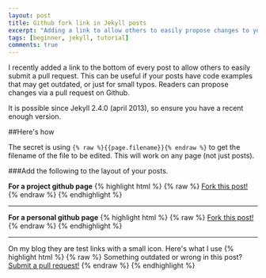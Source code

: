 ```yaml
---
layout: post
title: Github fork link in Jekyll posts
excerpt: "Adding a link to allow others to easily propose changes to your posts."
tags: [beginner, jekyll, tutorial]
comments: true
---
```


I recently added a link to the bottom of every post to allow others to easily submit a pull request. This can be useful if your posts have code examples that may get outdated, or just for small typos. Readers can propose changes via a pull request on Github.


It is possible since Jekyll 2.4.0 (april 2013), so ensure you have a recent enough version.

##Here's how

The secret is using `{% raw %}{{page.filename}}{% endraw %}` to get the filename of the file to be edited. This will work on any page (not just posts).

###Add the following to the layout of your posts.

**For a project github page**
{% highlight html %}
{% raw %}
<a href="https://github.com/GITHUB-USERNAME/PROJECT-NAME/edit/gh-pages/{{page.filename}}" class="btn">Fork this post!</a>
{% endraw %}
{% endhighlight %}

----

**For a personal github page**
{% highlight html %}
{% raw %}
<a href="https://github.com/GITHUB-USERNAME/GITHUB-USERNAME.github.io/edit/master/{{page.filename}}" class="btn">Fork this post!</a>
{% endraw %}
{% endhighlight %}


----

On my blog they are test links with a small icon. Here's what I use
{% highlight html %}
{% raw %}
<span class="git-pull">Something outdated or wrong in this post? <a href="https://github.com/Rahazan/rahazan.github.io/edit/master/{{page.path}}"><i class="fa fa-github fa-lg"></i> Submit a pull request!</a></span>
{% endraw %}
{% endhighlight %}
